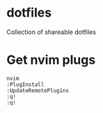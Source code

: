 # dotfiles
Collection of shareable dotfiles


# Get nvim plugs
```
nvim
:PlugInstall
:UpdateRemotePlugins
:q!
:q!
```
